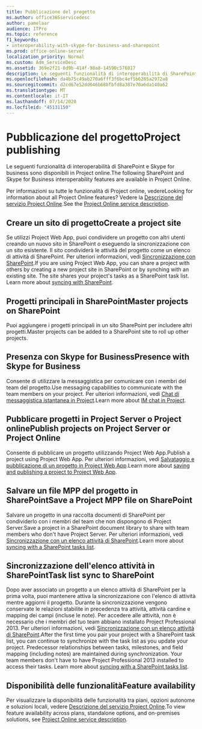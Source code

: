 ```yaml
---
title: Pubblicazione del progetto
ms.author: office365servicedesc
author: pamelaar
audience: ITPro
ms.topic: reference
f1_keywords:
- interoperability-with-skype-for-business-and-sharepoint
ms.prod: office-online-server
localization_priority: Normal
ms.custom: Adm_ServiceDesc
ms.assetid: 369e2f21-6d9b-414f-98a8-14590c576817
description: Le seguenti funzionalità di interoperabilità di SharePoint e Skype for business sono disponibili in Project online.
ms.openlocfilehash: da4b75c49ab270a6fff3f6bc4ef5b6285a2972a8
ms.sourcegitcommit: d2cd67e52dd646b68bfbfd8a387e70a6da140a62
ms.translationtype: MT
ms.contentlocale: it-IT
ms.lasthandoff: 07/14/2020
ms.locfileid: "45131150"
---
```

# <a name="project-publishing"></a><span data-ttu-id="2de80-103">Pubblicazione del progetto</span><span class="sxs-lookup"><span data-stu-id="2de80-103">Project publishing</span></span>

<span data-ttu-id="2de80-104">Le seguenti funzionalità di interoperabilità di SharePoint e Skype for business sono disponibili in Project online.</span><span class="sxs-lookup"><span data-stu-id="2de80-104">The following SharePoint and Skype for Business interoperability features are available in Project Online.</span></span>
  
<span data-ttu-id="2de80-105">Per informazioni su tutte le funzionalità di Project online, vedere</span><span class="sxs-lookup"><span data-stu-id="2de80-105">Looking for information about all Project Online features?</span></span> <span data-ttu-id="2de80-106">Vedere la [Descrizione del servizio Project Online](project-online-service-description.md).</span><span class="sxs-lookup"><span data-stu-id="2de80-106">See the [Project Online service description](project-online-service-description.md).</span></span>
  
## <a name="create-a-project-site"></a><span data-ttu-id="2de80-107">Creare un sito di progetto</span><span class="sxs-lookup"><span data-stu-id="2de80-107">Create a project site</span></span>

<span data-ttu-id="2de80-p102">Se utilizzi Project Web App, puoi condividere un progetto con altri utenti creando un nuovo sito in SharePoint o eseguendo la sincronizzazione con un sito esistente. Il sito condividerà le attività del progetto come un elenco di attività di SharePoint. Per ulteriori informazioni, vedi [Sincronizzazione con SharePoint](https://go.microsoft.com/fwlink/p/?LinkId=271352).</span><span class="sxs-lookup"><span data-stu-id="2de80-p102">If you are using Project Web App, you can share a project with others by creating a new project site in SharePoint or by synching with an existing site. The site shares your project's tasks as a SharePoint task list. Learn more about [syncing with SharePoint](https://go.microsoft.com/fwlink/p/?LinkId=271352).</span></span>
  
## <a name="master-projects-on-sharepoint"></a><span data-ttu-id="2de80-111">Progetti principali in SharePoint</span><span class="sxs-lookup"><span data-stu-id="2de80-111">Master projects on SharePoint</span></span>

<span data-ttu-id="2de80-112">Puoi aggiungere i progetti principali in un sito SharePoint per includere altri progetti.</span><span class="sxs-lookup"><span data-stu-id="2de80-112">Master projects can be added to a SharePoint site to roll up other projects.</span></span> 
  
## <a name="presence-with-skype-for-business"></a><span data-ttu-id="2de80-113">Presenza con Skype for Business</span><span class="sxs-lookup"><span data-stu-id="2de80-113">Presence with Skype for Business</span></span>

<span data-ttu-id="2de80-114">Consente di utilizzare la messaggistica per comunicare con i membri del team del progetto.</span><span class="sxs-lookup"><span data-stu-id="2de80-114">Use messaging capabilities to communicate with the team members on your project.</span></span> <span data-ttu-id="2de80-115">Per ulteriori informazioni, vedi [Chat di messaggistica istantanea in Project](https://go.microsoft.com/fwlink/p/?LinkId=271351).</span><span class="sxs-lookup"><span data-stu-id="2de80-115">Learn more about [IM chat in Project](https://go.microsoft.com/fwlink/p/?LinkId=271351).</span></span>
  
## <a name="publish-projects-on-project-server-or-project-online"></a><span data-ttu-id="2de80-116">Pubblicare progetti in Project Server o Project online</span><span class="sxs-lookup"><span data-stu-id="2de80-116">Publish projects on Project Server or Project Online</span></span>

<span data-ttu-id="2de80-117">Consente di pubblicare un progetto utilizzando Project Web App.</span><span class="sxs-lookup"><span data-stu-id="2de80-117">Publish a project using Project Web App.</span></span> <span data-ttu-id="2de80-118">Per ulteriori informazioni, vedi [Salvataggio e pubblicazione di un progetto in Project Web App](https://go.microsoft.com/fwlink/p/?LinkId=271354).</span><span class="sxs-lookup"><span data-stu-id="2de80-118">Learn more about [saving and publishing a project to Project Web App](https://go.microsoft.com/fwlink/p/?LinkId=271354).</span></span>
  
## <a name="save-a-project-mpp-file-on-sharepoint"></a><span data-ttu-id="2de80-119">Salvare un file MPP del progetto in SharePoint</span><span class="sxs-lookup"><span data-stu-id="2de80-119">Save a Project MPP file on SharePoint</span></span>

<span data-ttu-id="2de80-120">Salvare un progetto in una raccolta documenti di SharePoint per condividerlo con i membri del team che non dispongono di Project Server.</span><span class="sxs-lookup"><span data-stu-id="2de80-120">Save a project in a SharePoint document library to share with team members who don't have Project Server.</span></span> <span data-ttu-id="2de80-121">Per ulteriori informazioni, vedi [Sincronizzazione con un elenco attività di SharePoint](https://go.microsoft.com/fwlink/p/?LinkId=271353).</span><span class="sxs-lookup"><span data-stu-id="2de80-121">Learn more about [syncing with a SharePoint tasks list](https://go.microsoft.com/fwlink/p/?LinkId=271353).</span></span>
  
## <a name="task-list-sync-to-sharepoint"></a><span data-ttu-id="2de80-122">Sincronizzazione dell'elenco attività in SharePoint</span><span class="sxs-lookup"><span data-stu-id="2de80-122">Task list sync to SharePoint</span></span>

<span data-ttu-id="2de80-p106">Dopo aver associato un progetto a un elenco attività di SharePoint per la prima volta, puoi mantenere attiva la sincronizzazione con l'elenco di attività mentre aggiorni il progetto. Durante la sincronizzazione vengono conservate le relazioni stabilite in precedenza tra attività, attività cardine e mapping dei campi (incluse le note). Per accedere alle attività, non è necessario che i membri del tuo team abbiano installato Project Professional 2013. Per ulteriori informazioni, vedi [Sincronizzazione con un elenco attività di SharePoint](https://go.microsoft.com/fwlink/p/?LinkId=271353).</span><span class="sxs-lookup"><span data-stu-id="2de80-p106">After the first time you pair your project with a SharePoint task list, you can continue to synchronize with the task list as you update your project. Predecessor relationships between tasks, milestones, and field mapping (including notes) are maintained during synchronization. Your team members don't have to have Project Professional 2013 installed to access their tasks. Learn more about [syncing with a SharePoint tasks list](https://go.microsoft.com/fwlink/p/?LinkId=271353).</span></span>
  
## <a name="feature-availability"></a><span data-ttu-id="2de80-127">Disponibilità delle funzionalità</span><span class="sxs-lookup"><span data-stu-id="2de80-127">Feature availability</span></span>

<span data-ttu-id="2de80-128">Per visualizzare la disponibilità delle funzionalità tra piani, opzioni autonome e soluzioni locali, vedere [Descrizione del servizio Project Online](project-online-service-description.md).</span><span class="sxs-lookup"><span data-stu-id="2de80-128">To view feature availability across plans, standalone options, and on-premises solutions, see [Project Online service description](project-online-service-description.md).</span></span>
  

